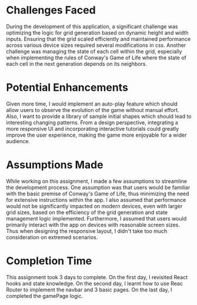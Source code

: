 # Challenges Faced
During the development of this application, a significant challenge was optimizing the logic for grid generation based on dynamic height and width inputs. Ensuring that the grid scaled efficiently and maintained performance across various device sizes required several modifications in css. 
Another challenge was managing the state of each cell within the grid, especially when implementing the rules of Conway's Game of Life where the state of each cell in the next generation depends on its neighbors. 

# Potential Enhancements
Given more time, I would implement an auto-play feature which should allow users to observe the evolution of the game without manual effort. 
Also, I want to provide a library of sample initial shapes which should lead to interesting changing patterns. 
From a design perspective, integrating a more responsive UI and incorporating interactive tutorials could greatly improve the user experience, making the game more enjoyable for a wider audience.

# Assumptions Made
While working on this assignment, I made a few assumptions to streamline the development process. One assumption was that users would be familiar with the basic premise of Conway's Game of Life, thus minimizing the need for extensive instructions within the app.
I also assumed that performance would not be significantly impacted on modern devices, even with larger grid sizes, based on the efficiency of the grid generation and state management logic implemented. 
Furthermore, I assumed that users would primarily interact with the app on devices with reasonable screen sizes. Thus when designing the responsive layout, I didn't take too much consideration on extremed scenarios.

# Completion Time
This assignment took 3 days to complete. On the first day, I revisited React hooks and state knowledge. On the second day, I learnt how to use Reac Router to implement the navbar and 3 basic pages. On the last day, I completed the gamePage logic.